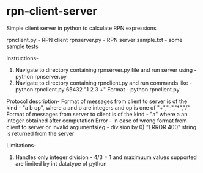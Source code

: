 # rpn-client-server
Simple client server in python to calculate RPN expressions

rpnclient.py - RPN client
rpnserver.py - RPN server
sample.txt - some sample tests

Instructions-
1. Navigate to directory containing rpnserver.py file and run server using - python rpnserver.py
2. Navigate to directory containing rpnclient.py and run commands like - python rpnclient.py 65432 "1 2 3 +"
   Format - python rpnclient.py <port number> <rpn expression>

Protocol description-
Format of messages from client to server is of the kind - "a b op", where a and b are integers and op is one of "+","-","*","/"
Format of messages from server to client is of the kind - "a" where a an integer obtained after computation
Error - in case of wrong format from client to server or invalid arguments(eg - division by 0) "ERROR 400" string is returned from the server

Limitations-
1. Handles only integer division - 4/3 = 1 and maximuum values supported are limited by int datatype of python
